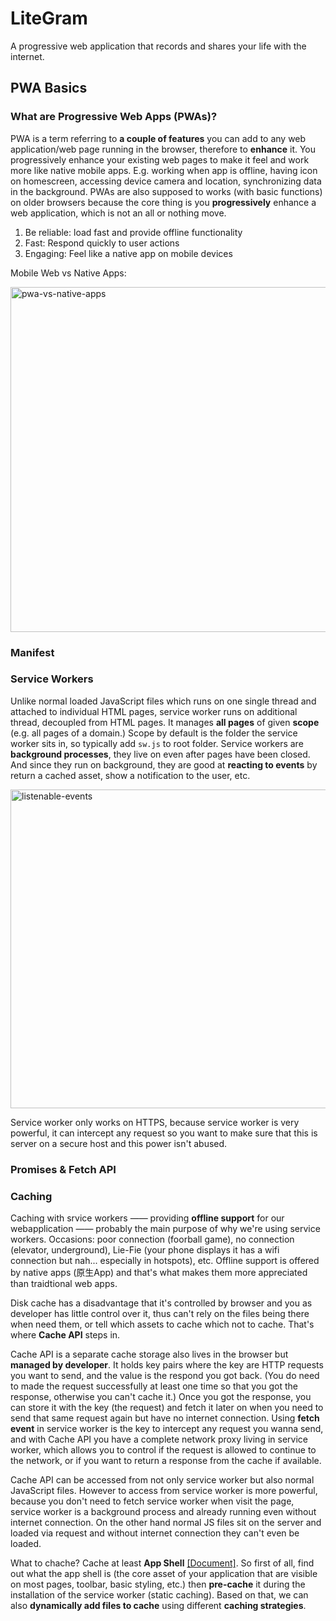 # LiteGram

A progressive web application that records and shares your life with the internet.

## PWA Basics

### What are Progressive Web Apps (PWAs)?

PWA is a term referring to **a couple of features** you can add to any web application/web page running in the browser, therefore to **enhance** it. You progressively enhance your existing web pages to make it feel and work more like native mobile apps. E.g. working when app is offline, having icon on homescreen, accessing device camera and location, synchronizing data in the background. PWAs are also supposed to works (with basic functions) on older browsers because the core thing is you **progressively** enhance a web application, which is not an all or nothing move.

1. Be reliable: load fast and provide offline functionality
2. Fast: Respond quickly to user actions
3. Engaging: Feel like a native app on mobile devices

Mobile Web vs Native Apps:

<img width="552" alt="pwa-vs-native-apps" src="https://user-images.githubusercontent.com/20265633/37131993-5940d38c-2259-11e8-96a3-4e17a7208799.PNG">

### Manifest

### Service Workers

Unlike normal loaded JavaScript files which runs on one single thread and attached to individual HTML pages, service worker runs on additional thread, decoupled from HTML pages. It manages **all pages** of given **scope** (e.g. all pages of a domain.) Scope by default is the folder the service worker sits in, so typically add `sw.js` to root folder. Service workers are **background processes**, they live on even after pages have been closed. And since they run on background, they are good at **reacting to events** by return a cached asset, show a notification to the user, etc.

<img width="510" alt="listenable-events" src="https://user-images.githubusercontent.com/20265633/37237883-9d3ab658-23e8-11e8-928b-372d1eedb4ec.PNG">

Service worker only works on HTTPS, because service worker is very powerful, it can intercept any request so you want to make sure that this is server on a secure host and this power isn't abused.

### Promises & Fetch API

### Caching

Caching with srvice workers —— providing **offline support** for our webapplication —— probably the main purpose of why we're using service workers. Occasions: poor connection (foorball game), no connection (elevator, underground), Lie-Fie (your phone displays it has a wifi connection but nah... especially in hotspots), etc. Offline support is offered by native apps (原生App) and that's what makes them more appreciated than traidtional web apps.

Disk cache has a disadvantage that it's controlled by browser and you as developer has little control over it, thus can't rely on the files being there when need them, or tell which assets to cache which not to cache. That's where **Cache API** steps in.

Cache API is a separate cache storage also lives in the browser but **managed by developer**. It holds key pairs where the key are HTTP requests you want to send, and the value is the respond you got back. (You do need to made the request successfully at least one time so that you got the response, otherwise you can't cache it.) Once you got the response, you can store it with the key (the request) and fetch it later on when you need to send that same request again but have no internet connection. Using **fetch event** in service worker is the key to intercept any request you wanna send, and with Cache API you have a complete network proxy living in service worker, which allows you to control if the request is allowed to continue to the network, or if you want to return a response from the cache if available.

Cache API can be accessed from not only service worker but also normal JavaScript files. However to access from service worker is more powerful, because you don't need to fetch service worker when visit the page, service worker is a background process and already running even without internet connection. On the other hand normal JS files sit on the server and loaded via request and without internet connection they can't even be loaded.

What to chache? Cache at least **App Shell** [[Document]](https://developers.google.com/web/fundamentals/architecture/app-shell). So first of all, find out what the app shell is (the core asset of your application that are visible on most pages, toolbar, basic styling, etc.) then **pre-cache** it during the installation of the service worker (static caching). Based on that, we can also **dynamically add files to cache** using different **caching strategies**.

